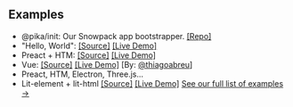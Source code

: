 ## Examples

- @pika/init: Our Snowpack app bootstrapper. [[Repo]](https://github.com/pikapkg/init)
- "Hello, World": [[Source]](https://glitch.com/edit/#!/pika-web-example-simple) [[Live Demo]](https://pika-web-example-simple.glitch.me/)
- Preact + HTM: [[Source]](https://glitch.com/edit/#!/pika-web-example-preact-htm) [[Live Demo]](https://pika-web-example-preact-htm.glitch.me)
- Vue: [[Source]](https://glitch.com/edit/#!/pika-web-vue-httpvueloader) [[Live Demo]](https://pika-web-vue-httpvueloader.glitch.me/) [By: [@thiagoabreu](https://github.com/thiagoabreu)]
- Preact, HTM, Electron, Three.js... 
- Lit-element + lit-html [[Source]](https://glitch.com/edit/#!/lit-snowpack) [[Live Demo]](https://lit-snowpack.glitch.me/)
[See our full list of examples →](https://github.com/pikapkg/snowpack/blob/master/README.md#examples)